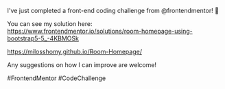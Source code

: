 I've just completed a front-end coding challenge from @frontendmentor! 🎉

You can see my solution here: https://www.frontendmentor.io/solutions/room-homepage-using-bootstrap5-5_-4KBMOSk

https://milosshomy.github.io/Room-Homepage/

Any suggestions on how I can improve are welcome!

#FrontendMentor #CodeChallenge
